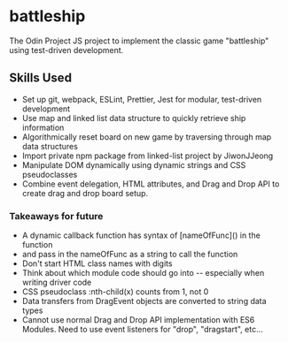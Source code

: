 # battleship
The Odin Project JS project to implement the classic game "battleship" using test-driven development.

## Skills Used
- Set up git, webpack, ESLint, Prettier, Jest for modular, test-driven development
- Use map and linked list data structure to quickly retrieve ship information
- Algorithmically reset board on new game by traversing through map data structures
- Import private npm package from linked-list project by JiwonJJeong
- Manipulate DOM dynamically using dynamic strings and CSS pseudoclasses
- Combine event delegation, HTML attributes, and Drag and Drop API to create drag and drop board setup.

### Takeaways for future
- A dynamic callback function has syntax of \[nameOfFunc\]() in the function
- and pass in the nameOfFunc as a string to call the function
- Don't start HTML class names with digits
- Think about which module code should go into -- especially when writing driver code
- CSS pseudoclass :nth-child(x) counts from 1, not 0
- Data transfers from DragEvent objects are converted to string data types
- Cannot use normal Drag and Drop API implementation with ES6 Modules. Need to use event listeners for "drop", "dragstart", etc...

